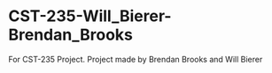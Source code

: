 # CST-235-Will_Bierer-Brendan_Brooks
For CST-235 Project.  Project made by Brendan Brooks and Will Bierer
